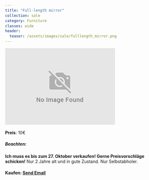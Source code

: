 ```yaml
---
title: "Full-length mirror"
collection: sale
category: Furniture
classes: wide
header: 
  teaser: /assets/images/sale/fulllength_mirror.png
---
```




<a href="">
  <img src="/assets/images/sale/fulllength_mirror.png" alt="Full-length mirror">
</a>

**Preis**: 10€

##### Beachten:
**Ich muss es bis zum 27. Oktober verkaufen! Gerne Preisvorschläge schicken!**
Nur 2 Jahre alt und in gute Zustand.
Nur Selbstabholer.

#### Kaufen: <a href = "mailto:digitaldasler@gmail.com?subject=Full-length mirror">Send Email</a>

